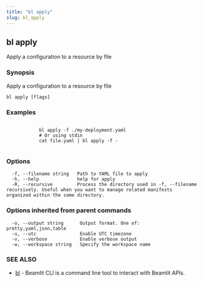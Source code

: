 ```yaml
---
title: "bl apply"
slug: bl_apply
---
```

## bl apply

Apply a configuration to a resource by file

### Synopsis

Apply a configuration to a resource by file

```
bl apply [flags]
```

### Examples

```

			bl apply -f ./my-deployment.yaml
			# Or using stdin
			cat file.yaml | bl apply -f -
		
```

### Options

```
  -f, --filename string   Path to YAML file to apply
  -h, --help              help for apply
  -R, --recursive         Process the directory used in -f, --filename recursively. Useful when you want to manage related manifests organized within the same directory.
```

### Options inherited from parent commands

```
  -o, --output string      Output format. One of: pretty,yaml,json,table
  -u, --utc                Enable UTC timezone
  -v, --verbose            Enable verbose output
  -w, --workspace string   Specify the workspace name
```

### SEE ALSO

* [bl](bl.md)	 - Beamlit CLI is a command line tool to interact with Beamlit APIs.


